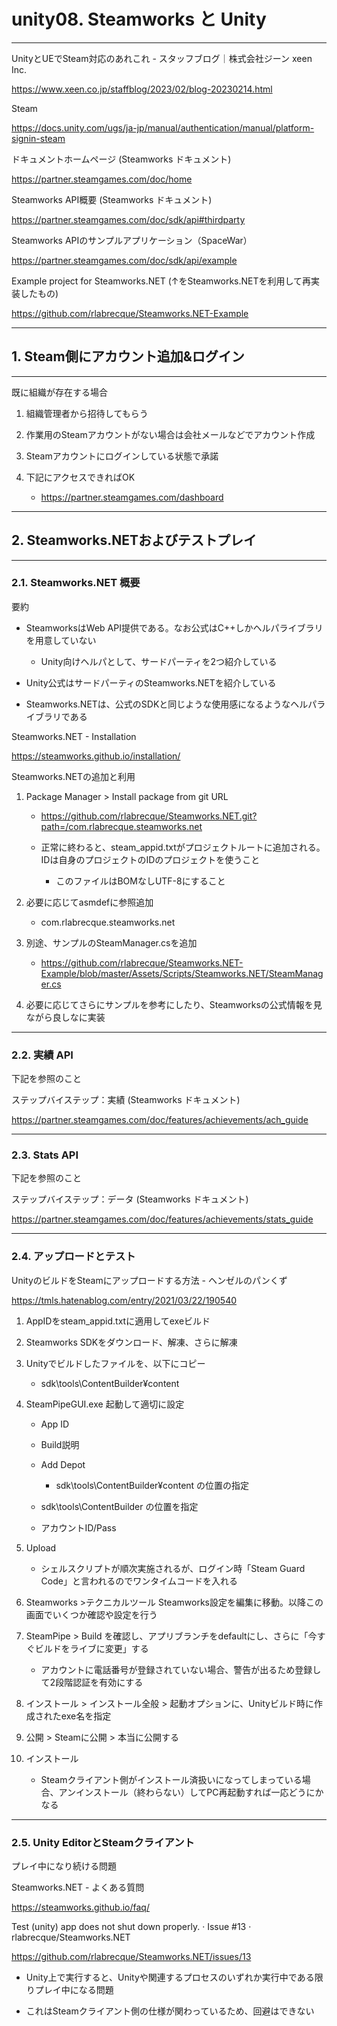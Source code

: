 # unity08. Steamworks と Unity
________________________________________
UnityとUEでSteam対応のあれこれ - スタッフブログ｜株式会社ジーン xeen Inc.  
https://www.xeen.co.jp/staffblog/2023/02/blog-20230214.html

Steam  
https://docs.unity.com/ugs/ja-jp/manual/authentication/manual/platform-signin-steam

ドキュメントホームページ (Steamworks ドキュメント)  
https://partner.steamgames.com/doc/home

Steamworks API概要 (Steamworks ドキュメント)  
https://partner.steamgames.com/doc/sdk/api#thirdparty

Steamworks APIのサンプルアプリケーション（SpaceWar）  
https://partner.steamgames.com/doc/sdk/api/example

Example project for Steamworks.NET (↑をSteamworks.NETを利用して再実装したもの)
https://github.com/rlabrecque/Steamworks.NET-Example

________________________________________
## 1. Steam側にアカウント追加&ログイン
________________________________________
既に組織が存在する場合

1. 組織管理者から招待してもらう
2. 作業用のSteamアカウントがない場合は会社メールなどでアカウント作成
3. Steamアカウントにログインしている状態で承諾
4. 下記にアクセスできればOK
    - https://partner.steamgames.com/dashboard

________________________________________
## 2. Steamworks.NETおよびテストプレイ
________________________________________
### 2.1. Steamworks.NET 概要

要約

- SteamworksはWeb API提供である。なお公式はC++しかヘルパライブラリを用意していない
    - Unity向けヘルパとして、サードパーティを2つ紹介している
- Unity公式はサードパーティのSteamworks.NETを紹介している
- Steamworks.NETは、公式のSDKと同じような使用感になるようなヘルパライブラリである

Steamworks.NET - Installation  
https://steamworks.github.io/installation/

Steamworks.NETの追加と利用

1. Package Manager > Install package from git URL
    - https://github.com/rlabrecque/Steamworks.NET.git?path=/com.rlabrecque.steamworks.net
    - 正常に終わると、steam_appid.txtがプロジェクトルートに追加される。IDは自身のプロジェクトのIDのプロジェクトを使うこと
        - このファイルはBOMなしUTF-8にすること
2. 必要に応じてasmdefに参照追加
    - com.rlabrecque.steamworks.net
3. 別途、サンプルのSteamManager.csを追加
    - https://github.com/rlabrecque/Steamworks.NET-Example/blob/master/Assets/Scripts/Steamworks.NET/SteamManager.cs
4. 必要に応じてさらにサンプルを参考にしたり、Steamworksの公式情報を見ながら良しなに実装

________________________________________
### 2.2. 実績 API

下記を参照のこと

ステップバイステップ：実績 (Steamworks ドキュメント)  
https://partner.steamgames.com/doc/features/achievements/ach_guide

________________________________________
### 2.3. Stats API

下記を参照のこと

ステップバイステップ：データ (Steamworks ドキュメント)  
https://partner.steamgames.com/doc/features/achievements/stats_guide

________________________________________
### 2.4. アップロードとテスト

UnityのビルドをSteamにアップロードする方法 - ヘンゼルのパンくず  
https://tmls.hatenablog.com/entry/2021/03/22/190540

1. AppIDをsteam_appid.txtに適用してexeビルド
2. Steamworks SDKをダウンロード、解凍、さらに解凍
3. Unityでビルドしたファイルを、以下にコピー
    - sdk\tools\ContentBuilder¥content
4. SteamPipeGUI.exe 起動して適切に設定
    - App ID
    - Build説明
    - Add Depot
        - sdk\tools\ContentBuilder¥content の位置の指定
    - sdk\tools\ContentBuilder の位置を指定
    - アカウントID/Pass
5. Upload
    - シェルスクリプトが順次実施されるが、ログイン時「Steam Guard Code」と言われるのでワンタイムコードを入れる
6. Steamworks >テクニカルツール Steamworks設定を編集に移動。以降この画面でいくつか確認や設定を行う
7. SteamPipe > Build を確認し、アプリブランチをdefaultにし、さらに「今すぐビルドをライブに変更」する
    - アカウントに電話番号が登録されていない場合、警告が出るため登録して2段階認証を有効にする
8. インストール > インストール全般 > 起動オプションに、Unityビルド時に作成されたexe名を指定
9. 公開 > Steamに公開 > 本当に公開する
10. インストール
    - Steamクライアント側がインストール済扱いになってしまっている場合、アンインストール（終わらない）してPC再起動すれば一応どうにかなる

________________________________________
### 2.5. Unity EditorとSteamクライアント

プレイ中になり続ける問題

Steamworks.NET - よくある質問  
https://steamworks.github.io/faq/

Test (unity) app does not shut down properly. · Issue #13 · rlabrecque/Steamworks.NET  
https://github.com/rlabrecque/Steamworks.NET/issues/13

- Unity上で実行すると、Unityや関連するプロセスのいずれか実行中である限りプレイ中になる問題
- これはSteamクライアント側の仕様が関わっているため、回避はできない